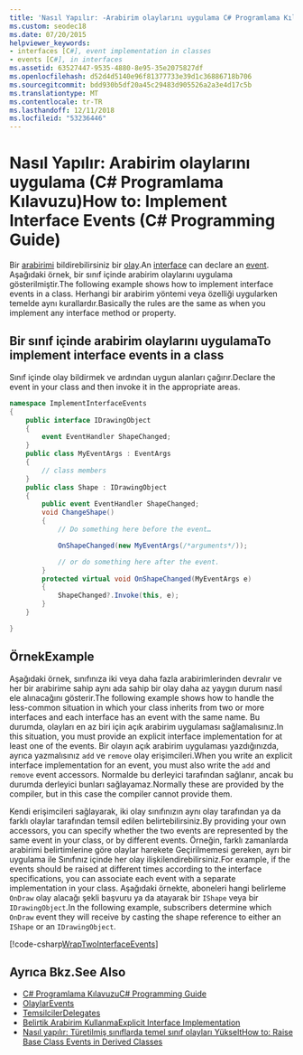 ```yaml
---
title: 'Nasıl Yapılır: -Arabirim olaylarını uygulama C# Programlama Kılavuzu'
ms.custom: seodec18
ms.date: 07/20/2015
helpviewer_keywords:
- interfaces [C#], event implementation in classes
- events [C#], in interfaces
ms.assetid: 63527447-9535-4880-8e95-35e2075827df
ms.openlocfilehash: d52d4d5140e96f81377733e39d1c36886718b706
ms.sourcegitcommit: bdd930b5df20a45c29483d905526a2a3e4d17c5b
ms.translationtype: MT
ms.contentlocale: tr-TR
ms.lasthandoff: 12/11/2018
ms.locfileid: "53236446"
---
```

# <a name="how-to-implement-interface-events-c-programming-guide"></a><span data-ttu-id="cf663-102">Nasıl Yapılır: Arabirim olaylarını uygulama (C# Programlama Kılavuzu)</span><span class="sxs-lookup"><span data-stu-id="cf663-102">How to: Implement Interface Events (C# Programming Guide)</span></span>
<span data-ttu-id="cf663-103">Bir [arabirimi](../../../csharp/language-reference/keywords/interface.md) bildirebilirsiniz bir [olay](../../../csharp/language-reference/keywords/event.md).</span><span class="sxs-lookup"><span data-stu-id="cf663-103">An [interface](../../../csharp/language-reference/keywords/interface.md) can declare an [event](../../../csharp/language-reference/keywords/event.md).</span></span> <span data-ttu-id="cf663-104">Aşağıdaki örnek, bir sınıf içinde arabirim olaylarını uygulama gösterilmiştir.</span><span class="sxs-lookup"><span data-stu-id="cf663-104">The following example shows how to implement interface events in a class.</span></span> <span data-ttu-id="cf663-105">Herhangi bir arabirim yöntemi veya özelliği uygularken temelde aynı kurallardır.</span><span class="sxs-lookup"><span data-stu-id="cf663-105">Basically the rules are the same as when you implement any interface method or property.</span></span>  
  
## <a name="to-implement-interface-events-in-a-class"></a><span data-ttu-id="cf663-106">Bir sınıf içinde arabirim olaylarını uygulama</span><span class="sxs-lookup"><span data-stu-id="cf663-106">To implement interface events in a class</span></span>  
  
<span data-ttu-id="cf663-107">Sınıf içinde olay bildirmek ve ardından uygun alanları çağırır.</span><span class="sxs-lookup"><span data-stu-id="cf663-107">Declare the event in your class and then invoke it in the appropriate areas.</span></span>  
  
```csharp
namespace ImplementInterfaceEvents  
{  
    public interface IDrawingObject  
    {  
        event EventHandler ShapeChanged;  
    }  
    public class MyEventArgs : EventArgs   
    {  
        // class members  
    }  
    public class Shape : IDrawingObject  
    {  
        public event EventHandler ShapeChanged;  
        void ChangeShape()  
        {  
            // Do something here before the event…  

            OnShapeChanged(new MyEventArgs(/*arguments*/));  

            // or do something here after the event.   
        }  
        protected virtual void OnShapeChanged(MyEventArgs e)  
        {  
            ShapeChanged?.Invoke(this, e);  
        }  
    }  

}  
```  
  
## <a name="example"></a><span data-ttu-id="cf663-108">Örnek</span><span class="sxs-lookup"><span data-stu-id="cf663-108">Example</span></span>  
<span data-ttu-id="cf663-109">Aşağıdaki örnek, sınıfınıza iki veya daha fazla arabirimlerinden devralır ve her bir arabirime sahip aynı ada sahip bir olay daha az yaygın durum nasıl ele alınacağını gösterir.</span><span class="sxs-lookup"><span data-stu-id="cf663-109">The following example shows how to handle the less-common situation in which your class inherits from two or more interfaces and each interface has an event with the same name.</span></span> <span data-ttu-id="cf663-110">Bu durumda, olayları en az biri için açık arabirim uygulaması sağlamalısınız.</span><span class="sxs-lookup"><span data-stu-id="cf663-110">In this situation, you must provide an explicit interface implementation for at least one of the events.</span></span> <span data-ttu-id="cf663-111">Bir olayın açık arabirim uygulaması yazdığınızda, ayrıca yazmalısınız `add` ve `remove` olay erişimcileri.</span><span class="sxs-lookup"><span data-stu-id="cf663-111">When you write an explicit interface implementation for an event, you must also write the `add` and `remove` event accessors.</span></span> <span data-ttu-id="cf663-112">Normalde bu derleyici tarafından sağlanır, ancak bu durumda derleyici bunları sağlayamaz.</span><span class="sxs-lookup"><span data-stu-id="cf663-112">Normally these are provided by the compiler, but in this case the compiler cannot provide them.</span></span>  
  
<span data-ttu-id="cf663-113">Kendi erişimcileri sağlayarak, iki olay sınıfınızın aynı olay tarafından ya da farklı olaylar tarafından temsil edilen belirtebilirsiniz.</span><span class="sxs-lookup"><span data-stu-id="cf663-113">By providing your own accessors, you can specify whether the two events are represented by the same event in your class, or by different events.</span></span> <span data-ttu-id="cf663-114">Örneğin, farklı zamanlarda arabirimi belirtimlerine göre olaylar harekete Geçirilmemesi gereken, ayrı bir uygulama ile Sınıfınız içinde her olay ilişkilendirebilirsiniz.</span><span class="sxs-lookup"><span data-stu-id="cf663-114">For example, if the events should be raised at different times according to the interface specifications, you can associate each event with a separate implementation in your class.</span></span> <span data-ttu-id="cf663-115">Aşağıdaki örnekte, aboneleri hangi belirleme `OnDraw` olay alacağı şekli başvuru ya da atayarak bir `IShape` veya bir `IDrawingObject`.</span><span class="sxs-lookup"><span data-stu-id="cf663-115">In the following example, subscribers determine which `OnDraw` event they will receive by casting the shape reference to either an `IShape` or an `IDrawingObject`.</span></span>  
  
 [!code-csharp[WrapTwoInterfaceEvents](../../../csharp/programming-guide/events/codesnippet/CSharp/how-to-implement-interface-events_1.cs#everything)]
  
## <a name="see-also"></a><span data-ttu-id="cf663-116">Ayrıca Bkz.</span><span class="sxs-lookup"><span data-stu-id="cf663-116">See Also</span></span>

- [<span data-ttu-id="cf663-117">C# Programlama Kılavuzu</span><span class="sxs-lookup"><span data-stu-id="cf663-117">C# Programming Guide</span></span>](../../../csharp/programming-guide/index.md)  
- [<span data-ttu-id="cf663-118">Olaylar</span><span class="sxs-lookup"><span data-stu-id="cf663-118">Events</span></span>](../../../csharp/programming-guide/events/index.md)  
- [<span data-ttu-id="cf663-119">Temsilciler</span><span class="sxs-lookup"><span data-stu-id="cf663-119">Delegates</span></span>](../../../csharp/programming-guide/delegates/index.md)  
- [<span data-ttu-id="cf663-120">Belirtik Arabirim Kullanma</span><span class="sxs-lookup"><span data-stu-id="cf663-120">Explicit Interface Implementation</span></span>](../../../csharp/programming-guide/interfaces/explicit-interface-implementation.md)  
- [<span data-ttu-id="cf663-121">Nasıl yapılır: Türetilmiş sınıflarda temel sınıf olayları Yükselt</span><span class="sxs-lookup"><span data-stu-id="cf663-121">How to: Raise Base Class Events in Derived Classes</span></span>](../../../csharp/programming-guide/events/how-to-raise-base-class-events-in-derived-classes.md)
